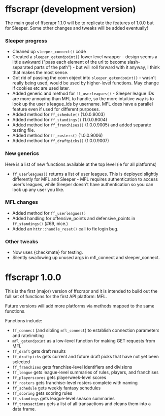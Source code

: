 # ffscrapr (development version)

The main goal of ffscrapr 1.1.0 will be to replicate the features of 1.0.0 but for Sleeper. Some other changes and tweaks will be added eventually!

### Sleeper progress
- Cleaned up `sleeper_connect()` code
- Created a `sleeper_getendpoint()` lower level wrapper - design seems a little awkward ("pass each element of the url to become slash-separated parts of the path") - but will roll forward with it anyway, I think that makes the most sense. 
- Got rid of passing the conn object into `sleeper_getendpoint()` - wasn't really being used, would be used by higher-level functions. May change if cookies etc are used later.
- Added generic and method for `ff_userleagues()` - Sleeper league IDs are more annoying than MFL to handle, so the more intuitive way is to look up the user's league_ids by username. MFL does have a parallel feature even if used for different purposes. 
- Added method for `ff_schedule()` (1.0.0.9003)
- Added method for `ff_standings()` (1.0.0.9004)
- Added method for `ff_franchises()` (1.0.0.9005) and added separate testing file.
- Added method for `ff_rosters()` (1.0.0.9006)
- Added method for `ff_draftpicks()` (1.0.0.9007)

### New generics
Here is a list of new functions available at the top level (ie for all platforms)
- `ff_userleagues()` returns a list of user leagues. This is deployed slightly differently for MFL and Sleeper - MFL requires authentication to access user's leagues, while Sleeper doesn't have authentication so you can look up any user you like. 

### MFL changes
- Added method for `ff_userleagues()`
- Added handling for offensive_points and defensive_points in `ff_standings()` (#69, nice.)
- Added an `httr::handle_reset()` call to fix login bug.

### Other tweaks
- Now uses {checkmate} for testing.
- Silently swallowing up unused args in mfl_connect and sleeper_connect.

# ffscrapr 1.0.0

This is the first (major) version of ffscrapr and it is intended to build out the full set of functions for the first API platform: MFL.

Future versions will add more platforms via methods mapped to the same functions.

Functions include: 
- `ff_connect` (and sibling `mfl_connect`) to establish connection parameters and ratelimiting
- `mfl_getendpoint` as a low-level function for making GET requests from MFL
- `ff_draft` gets draft results
- `ff_draftpicks` gets current and future draft picks that have not yet been selected
- `ff_franchises` gets franchise-level identifiers and divisions
- `ff_league` gets league-level summaries of rules, players, and franchises
- `ff_playerscores` gets playerweek-level scores
- `ff_rosters` gets franchise-level rosters complete with naming
- `ff_schedule` gets weekly fantasy schedules
- `ff_scoring` gets scoring rules
- `ff_standings` gets league-level season summaries
- `ff_transactions` gets a list of all transactions and cleans them into a data frame.
